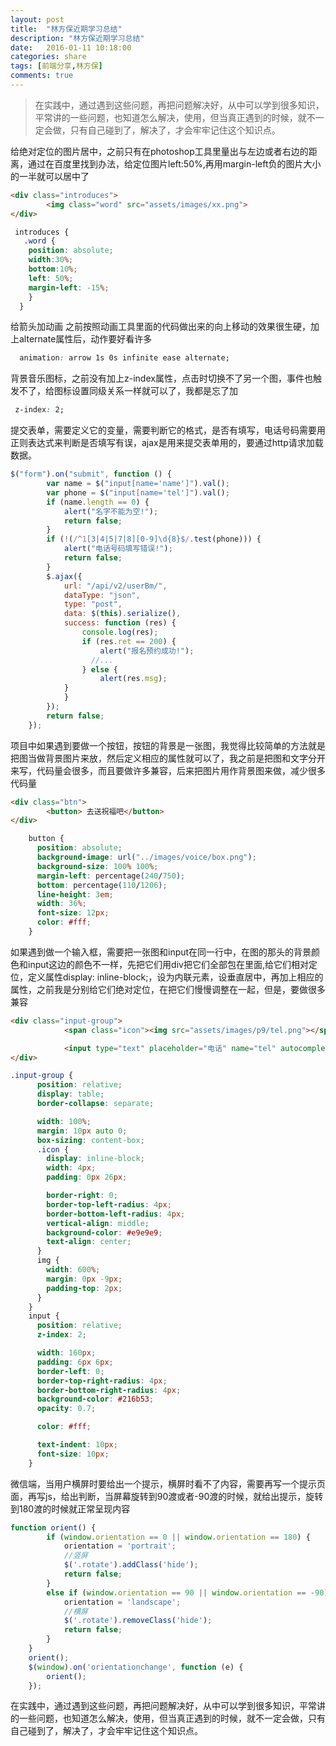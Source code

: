 ```yaml
---
layout: post
title:  "林方保近期学习总结"
description: "林方保近期学习总结"
date:   2016-01-11 10:18:00
categories: share
tags: [前端分享,林方保]
comments: true
---
```



>在实践中，通过遇到这些问题，再把问题解决好，从中可以学到很多知识，平常讲的一些问题，也知道怎么解决，使用，但当真正遇到的时候，就不一定会做，只有自己碰到了，解决了，才会牢牢记住这个知识点。


给绝对定位的图片居中，之前只有在photoshop工具里量出与左边或者右边的距离，通过在百度里找到办法，给定位图片left:50%,再用margin-left负的图片大小的一半就可以居中了

```html
<div class="introduces">
        <img class="word" src="assets/images/xx.png">
</div>
```
```css
 introduces {
   .word {
    position: absolute;
    width:30%;
    bottom:10%;
    left: 50%;
    margin-left: -15%;
    }
  }
```
给箭头加动画 之前按照动画工具里面的代码做出来的向上移动的效果很生硬，加上alternate属性后，动作要好看许多

```css
  animation: arrow 1s 0s infinite ease alternate;
```

背景音乐图标，之前没有加上z-index属性，点击时切换不了另一个图，事件也触发不了，给图标设置同级关系一样就可以了，我都是忘了加
```css
 z-index: 2;
```

提交表单，需要定义它的变量，需要判断它的格式，是否有填写，电话号码需要用正则表达式来判断是否填写有误，ajax是用来提交表单用的，要通过http请求加载数据。
```javascript
$("form").on("submit", function () {
        var name = $("input[name='name']").val();
        var phone = $("input[name='tel']").val();
        if (name.length == 0) {
            alert("名字不能为空!");
            return false;
        }
        if (!(/^1[3|4|5|7|8][0-9]\d{8}$/.test(phone))) {
            alert("电话号码填写错误!");
            return false;
        }
        $.ajax({
            url: "/api/v2/userBm/",
            dataType: "json",
            type: "post",
            data: $(this).serialize(),
            success: function (res) {
                console.log(res);
                if (res.ret == 200) {
                    alert("报名预约成功!");
                  //...
                } else {
                    alert(res.msg);
            }
            }
        });
        return false;
    });
```



项目中如果遇到要做一个按钮，按钮的背景是一张图，我觉得比较简单的方法就是把图当做背景图片来放，然后定义相应的属性就可以了，我之前是把图和文字分开来写，代码量会很多，而且要做许多兼容，后来把图片用作背景图来做，减少很多代码量
```html
<div class="btn">
        <button> 去送祝福吧</button>
</div>
```
```css
    button {
      position: absolute;
      background-image: url("../images/voice/box.png");
      background-size: 100% 100%;
      margin-left: percentage(240/750);
      bottom: percentage(110/1206);
      line-height: 3em;
      width: 36%;
      font-size: 12px;
      color: #fff;
    }
```
如果遇到做一个输入框，需要把一张图和input在同一行中，在图的那头的背景颜色和input这边的颜色不一样，先把它们用div把它们全部包在里面,给它们相对定位，定义属性display: inline-block;，设为内联元素，设垂直居中，再加上相应的属性，之前我是分别给它们绝对定位，在把它们慢慢调整在一起，但是，要做很多兼容
```html
<div class="input-group">
            <span class="icon"><img src="assets/images/p9/tel.png"></span>

            <input type="text" placeholder="电话" name="tel" autocomplete="off">
</div>
```


```css
.input-group {
      position: relative;
      display: table;
      border-collapse: separate;

      width: 100%;
      margin: 10px auto 0;
      box-sizing: content-box;
      .icon {
        display: inline-block;
        width: 4px;
        padding: 0px 26px;

        border-right: 0;
        border-top-left-radius: 4px;
        border-bottom-left-radius: 4px;
        vertical-align: middle;
        background-color: #e9e9e9;
        text-align: center;
      }
      img {
        width: 600%;
        margin: 0px -9px;
        padding-top: 2px;
      }
    }
    input {
      position: relative;
      z-index: 2;

      width: 160px;
      padding: 6px 6px;
      border-left: 0;
      border-top-right-radius: 4px;
      border-bottom-right-radius: 4px;
      background-color: #216b53;
      opacity: 0.7;

      color: #fff;

      text-indent: 10px;
      font-size: 10px;
    }
```

微信端，当用户横屏时要给出一个提示，横屏时看不了内容，需要再写一个提示页面，再写js，给出判断，当屏幕旋转到90渡或者-90渡的时候，就给出提示，旋转到180渡的时候就正常呈现内容
```javascript
function orient() {
        if (window.orientation == 0 || window.orientation == 180) {
            orientation = 'portrait';
            //竖屏
            $('.rotate').addClass('hide');
            return false;
        }
        else if (window.orientation == 90 || window.orientation == -90) {
            orientation = 'landscape';
            //横屏
            $('.rotate').removeClass('hide');
            return false;
        }
    }
    orient();
    $(window).on('orientationchange', function (e) {
        orient();
    });
```

在实践中，通过遇到这些问题，再把问题解决好，从中可以学到很多知识，平常讲的一些问题，也知道怎么解决，使用，但当真正遇到的时候，就不一定会做，只有自己碰到了，解决了，才会牢牢记住这个知识点。

